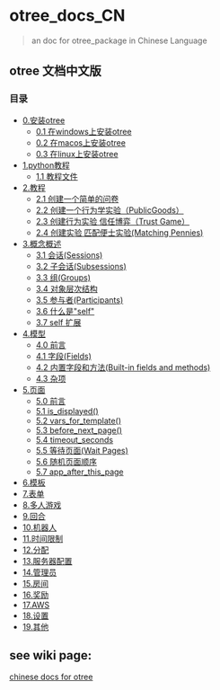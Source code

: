 # otree_docs_CN

> an doc for otree_package in Chinese Language

## otree 文档中文版

### 目录

- [0.安装otree](#)
  - [0.1 在windows上安装otree](docs/0.1-%E5%9C%A8windows%E4%B8%8A%E5%AE%89%E8%A3%85otree.md)
  - [0.2 在macos上安装otree](docs/0.2-%E5%9C%A8macOs%E4%B8%8A%E5%AE%89%E8%A3%85otree.md)
  - [0.3 在linux上安装otree](docs/0.3-%E5%9C%A8linux%E4%B8%8A%E5%AE%89%E8%A3%85otree.md)
- [1.python教程](#)
  - [1.1 教程文件](docs/1.1-%E6%95%99%E7%A8%8B%E6%96%87%E4%BB%B6.md)
- [2.教程](#)
  - [2.1 创建一个简单的问卷](docs/2.1-%E5%88%9B%E5%BB%BA%E4%B8%80%E4%B8%AA%E7%AE%80%E5%8D%95%E7%9A%84%E9%97%AE%E5%8D%B7.md)
  - [2.2 创建一个行为学实验（PublicGoods）](docs/2.2-%E5%88%9B%E5%BB%BA%E4%B8%80%E4%B8%AA%E8%A1%8C%E4%B8%BA%E5%AD%A6%E5%AE%9E%E9%AA%8C%EF%BC%88PublicGoods%EF%BC%89.md)
  - [2.3 创建行为实验 信任博弈（Trust Game）](docs/2.3-%E5%88%9B%E5%BB%BA%E8%A1%8C%E4%B8%BA%E5%AE%9E%E9%AA%8C---%E4%BF%A1%E4%BB%BB%E5%8D%9A%E5%BC%88%EF%BC%88Trust-Game%EF%BC%89.md)
  - [2.4 创建实验 匹配便士实验(Matching Pennies)](docs/2.4-%E5%88%9B%E5%BB%BA%E8%AF%95%E9%AA%8C---%E5%8C%B9%E9%85%8D%E4%BE%BF%E5%A3%AB%E8%AF%95%E9%AA%8C.md)
- [3.概念概述](#)
  - [3.1 会话(Sessions)](docs/3.1-%E4%BC%9A%E8%AF%9D(Sessions).md)
  - [3.2 子会话(Subsessions)](docs/3.2-%E5%AD%90%E4%BC%9A%E8%AF%9D(Subsessions).md)
  - [3.3 组(Groups)](docs/3.3-%E7%BB%84(Groups).md)
  - [3.4 对象层次结构](docs/3.4-%E5%AF%B9%E8%B1%A1%E5%B1%82%E6%AC%A1%E7%BB%93%E6%9E%84.md)
  - [3.5 参与者(Participants)](docs/3.5-%E5%8F%82%E4%B8%8E%E8%80%85(Participants).md)
  - [3.6 什么是"self"](docs/3.6-%E4%BB%80%E4%B9%88%E6%98%AF%22self%22%3F.md)
  - [3.7 self 扩展](docs/3.7-%22self%22%E6%89%A9%E5%B1%95.md)
- [4.模型](#)
  - [4.0 前言](https://github.com/anlint/otree-docs-CN/blob/master/docs/4.0-%E5%89%8D%E8%A8%80.md)
  - [4.1 字段(Fields)](https://github.com/anlint/otree-docs-CN/blob/master/docs/4.1-字段(Fields).md)
  - [4.2 内置字段和方法(Built-in fields and methods)](https://github.com/anlint/otree-docs-CN/blob/master/docs/4.2-内置字段和方法(Built-in%20fields%20and%20methods).md)
  - [4.3 杂项](https://github.com/anlint/otree-docs-CN/blob/master/docs/4.3-杂项.md)
- [5.页面](#)
  - [5.0 前言](docs/5.0-前言.md)
  - [5.1 is_displayed()](docs/5.1-is_displayed().md)
  - [5.2 vars_for_template()](docs/5.2-vars_for_template().md)
  - [5.3 before_next_page()](docs/5.3-before_next_page().md)
  - [5.4 timeout_seconds](docs/5.4-timeout_seconds.md)
  - [5.5 等待页面(Wait Pages)](https://github.com/anlint/otree-docs-CN/blob/master/docs/5.5-等待页面(Wait%20Pages).md)
  - [5.6 随机页面顺序](docs/5.6-随机页面顺序.md)
  - [5.7 app_after_this_page](docs/5.7-app_after_this_page.md)
- [6.模板](#)
- [7.表单](#)
- [8.多人游戏](#)
- [9.回合](#)
- [10.机器人](#)
- [11.时间限制](#)
- [12.分配](#)
- [13.服务器配置](#)
- [14.管理员](#)
- [15.房间](#)
- [16.奖励](#)
- [17.AWS](#)
- [18.设置](#)
- [19.其他](#)
## see wiki page:

[chinese docs for otree](docs)
